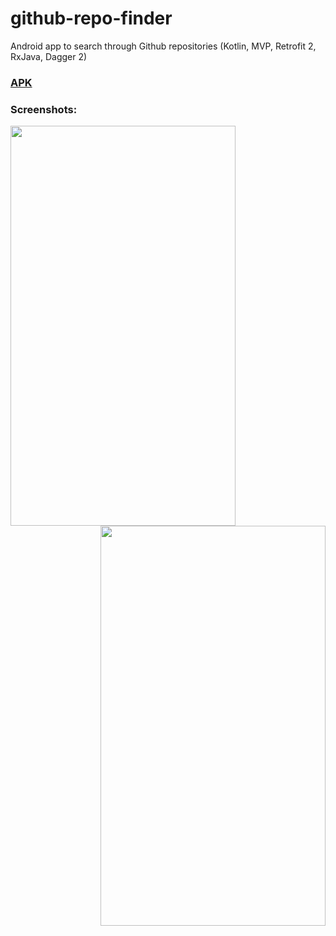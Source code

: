 # github-repo-finder
Android app to search through Github repositories (Kotlin, MVP, Retrofit 2, RxJava, Dagger 2)



 ### [APK](app/build/outputs/apk/debug/app-debug.apk)



### Screenshots: 

<img align="left" width="360" height="640" src="https://downloader.disk.yandex.ru/preview/784d2a3a8c97a04c107f0322dcd0b090dd106b9c0f22b1af40980cce4d918c0b/5b6d988d/ItLjizHw471cPiQDs2AoRIIHIdBNXSNE3OZbsZabvScNXe1mO0bsGqAIEizibSh35Y3NSw6jYIK2exgtCjkNeQ%3D%3D?uid=0&filename=Screenshot1.png&disposition=inline&hash=&limit=0&content_type=image%2Fpng&tknv=v2&size=2048x2048">

<img align="right" width="360" height="640" src="https://downloader.disk.yandex.ru/preview/a960eff14379fb8b970b546743a1f3df499429ab6b98c8b360e89e0510845402/5b6d9973/ItLjizHw471cPiQDs2AoRLurs04NKWoLax0nSEaKFZHur0W7bRcU2EXhxNJwWx6ZV-ywV9VKdq9n6Uk2HNkmsg%3D%3D?uid=0&filename=Screenshot2.png&disposition=inline&hash=&limit=0&content_type=image%2Fpng&tknv=v2&size=2048x2048">
